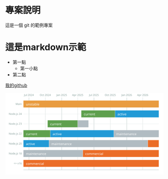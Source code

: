 # 專案說明
這是一個 git 的範例專案   

# 這是markdown示範
- 第一點
    - 第一小點
- 第二點

[我的github](https://github.com/boterasuo/git-workshop)

![](https://raw.githubusercontent.com/nodejs/Release/master/schedule.svg?sanitize=true)